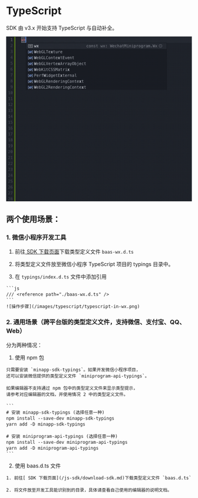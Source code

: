 # TypeScript

SDK 由 v3.x 开始支持 TypeScript 与自动补全。

![自动补全](/images/typescript/auto-completion.gif)

## 两个使用场景：

### 1. 微信小程序开发工具

  1. 前往[ SDK 下载页面](/js-sdk/download-sdk.md)下载类型定义文件 `baas-wx.d.ts`

  2. 将类型定义文件放至微信小程序 TypeScript 项目的 typings 目录中。

  3. 在 `typings/index.d.ts` 文件中添加引用

    ```js
    /// <reference path="./baas-wx.d.ts" />
    ```
    ![操作步骤](/images/typescript/typescript-in-wx.png)

### 2. 通用场景（跨平台版的类型定义文件，支持微信、支付宝、QQ、Web）

  分为两种情况：

  1. 使用 npm 包

    只需要安装 `minapp-sdk-typings`。如果开发微信小程序项目，
    还可以安装微信提供的类型定义文件 `miniprogram-api-typings`。

    如果编辑器不支持通过 npm 包中的类型定义文件来显示类型提示，
    请参考对应编辑器的文档，并使用情况 2 中的类型定义文件。

    ```
    # 安装 minapp-sdk-typings (选择任意一种)
    npm install --save-dev minapp-sdk-typings
    yarn add -D minapp-sdk-typings

    # 安装 miniprogram-api-typings (选择任意一种)
    npm install --save-dev miniprogram-api-typings
    yarn add -D miniprogram-api-typings
    ```

  2. 使用 baas.d.ts 文件

    1. 前往[ SDK 下载页面](/js-sdk/download-sdk.md)下载类型定义文件 `baas.d.ts`

    2. 将文件放至开发工具能识别到的目录，具体请查看自己使用的编辑器的说明文档。


